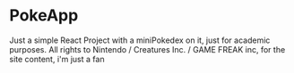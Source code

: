 # PokeApp

Just a simple React Project with a miniPokedex on it, just for academic purposes. All rights to Nintendo / Creatures Inc. / GAME FREAK inc, for the site content, i'm just a fan

